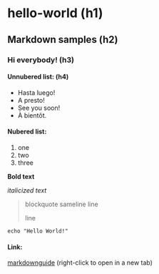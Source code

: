 # hello-world (h1)
## Markdown samples (h2)

### Hi everybody! (h3)

#### Unnubered list: (h4)

- Hasta luego!
- A presto!
- See you soon!
- À bientôt.

#### Nubered list:

1. one
2. two
3. three

**Bold text**

*italicized text*

> blockquote
> sameline
> line
> 
> line

`echo "Hello World!"`

#### Link:
[markdownguide](https://www.markdownguide.org/cheat-sheet/) (right-click to open in a new tab)






